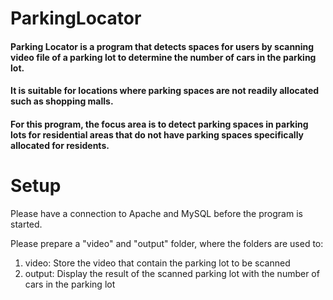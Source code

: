 # ParkingLocator

#### Parking Locator is a program that detects spaces for users by scanning video file of a parking lot to determine the number of cars in the parking lot.

#### It is suitable for locations where parking spaces are not readily allocated such as shopping malls. 
#### For this program, the focus area is to detect parking spaces in parking lots for residential areas that do not have parking spaces specifically allocated for residents.


# Setup
Please have a connection to Apache and MySQL before the program is started.


Please prepare a "video" and "output" folder, where the folders are used to:
1. video: Store the video that contain the parking lot to be scanned
2. output: Display the result of the scanned parking lot with the number of cars in the parking lot 

